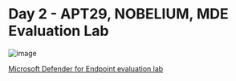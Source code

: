# Day 2 - APT29, NOBELIUM, MDE Evaluation Lab
![image](https://user-images.githubusercontent.com/120234772/231438988-020086ae-f669-4f7c-abe6-e79aa43ed0b5.png)

[Microsoft Defender for Endpoint evaluation lab](https://learn.microsoft.com/en-us/microsoft-365/security/defender-endpoint/evaluation-lab?view=o365-worldwid)
